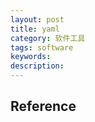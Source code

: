 ```yaml
---
layout: post
title: yaml
category: 软件工具
tags: software
keywords: 
description: 
---
```




## Reference

